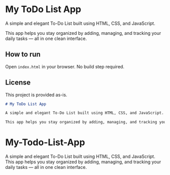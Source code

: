 # My ToDo List App

A simple and elegant To-Do List built using HTML, CSS, and JavaScript.

This app helps you stay organized by adding, managing, and tracking your daily tasks — all in one clean interface.

## How to run

Open `index.html` in your browser. No build step required.

## License

This project is provided as-is.
```markdown
# My ToDo List App

A simple and elegant To-Do List built using HTML, CSS, and JavaScript.

This app helps you stay organized by adding, managing, and tracking your daily tasks — all in one clean interface.

``` 
# My-Todo-List-App
A simple and elegant To-Do List built using HTML, CSS, and JavaScript.
This app helps you stay organized by adding, managing, and tracking your daily tasks — all in one clean interface. 


